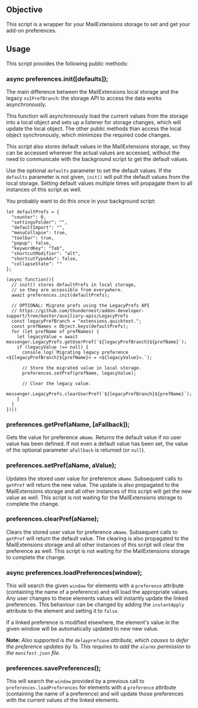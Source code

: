 ## Objective

This script is a wrapper for your MailExtensions storage to set and get
your add-on preferences.

## Usage

This script provides the following public methods:

### async preferences.init([defaults]);

The main difference between the MailExtensions local storage and the
legacy `nsIPrefBranch`: the storage API to access the data works asynchronously.

This function will asynchronously load the current values from the storage
into a local object and sets up a listener for storage changes, which will
update the local object. The other public methods than access the local
object synchronously, which minimizes the required code changes.

This script also stores default values in the MailExtensions storage, so they
can be accessed wherever the actual values are accessed, without the need to
communicate with the background script to get the default values.

Use the optional `defaults` parameter to set the default values. If the `defaults`
parameter is not given, `init()` will pull the default values from the local
storage. Setting default values multiple times will propagate them to all
instances of this script as well.

You probably want to do this once in your background script:

```
let defaultPrefs = {
  "counter": 0,
  "settingsFolder": "",
  "defaultImport": "",
  "menuCollapse": true,
  "toolbar": true,
  "popup": false,
  "keywordKey": "Tab",
  "shortcutModifier": "alt",
  "shortcutTypeAdv": false,
  "collapseState": ""
};

(async function(){
  // init() stores defaultPrefs in local storage,
  // so they are accessible from everywhere.
  await preferences.init(defaultPrefs);
  
  // OPTIONAL: Migrate prefs using the LegacyPrefs API
  // https://github.com/thundernest/addon-developer-support/tree/master/auxiliary-apis/LegacyPrefs
  const legacyPrefBranch = "extensions.quicktext.";
  const prefNames = Object.keys(defaultPrefs);
  for (let prefName of prefNames) {
    let legacyValue = await messenger.LegacyPrefs.getUserPref(`${legacyPrefBranch}${prefName}`);    
    if (legacyValue !== null) {
      console.log(`Migrating legacy preference <${legacyPrefBranch}${prefName}> = <${legacyValue}>.`);
      
      // Store the migrated value in local storage.
      preferences.setPref(prefName, legacyValue);
      
      // Clear the legacy value.
      messenger.LegacyPrefs.clearUserPref(`${legacyPrefBranch}${prefName}`);
    }
  }  
})()

```

### preferences.getPref(aName, [aFallback]);

Gets the value for preference `aName`. Returns the default value if no user value has been defined. If not even a default value has been set, the value of the optional parameter `aFallback`  is returned (or `null`).


### preferences.setPref(aName, aValue);

Updates the stored user value for preference `aName`. Subsequent calls to `getPref` will return the new value. The update is also propagated to the MailExtensions storage and all other instances of this script will get the new value as well. This script is not waiting for the MailExtensions storage to complete the change.


### preferences.clearPref(aName);

Clears the stored user value for preference `aName`. Subsequent calls to `getPref` will return the default value. The clearing is also propagated to the MailExtensions storage and all other instances of this script will clear the preference as well. This script is not waiting for the MailExtensions storage to complete the change.

### async preferences.loadPreferences(window);

This will search the given `window` for elements with a `preference` attribute (containing the name of a preference) and will load the appropriate values. Any user changes to these elements values will instantly update the linked preferences. This behaviour can be changed by adding the `instantApply` attribute to the element and setting it to `false`. 

If a linked preference is modified elsewhere, the element's value in the given window will be automatically updated to new new value.

**Note:** _Also supported is the `delayprefsave` attribute, which causes to defer the preference updates by 1s. This requires to add the `alarms` permission to the `manifest.json` file._

### preferences.savePreferences();

This will search the `window` provided by a previous call to `preferences.loadPreferences` for elements with a `preference` attribute (containing the name of a preference) and will update those preferences with the current values of the linked elements.
